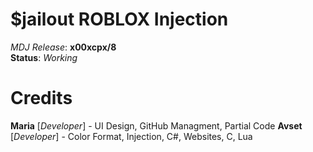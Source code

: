 # $jailout ROBLOX Injection
*MDJ Release*: **x00xcpx/8** <br>
**Status**: *Working*
# Credits
**Maria** [*Developer*] - UI Design, GitHub Managment, Partial Code
**Avset** [*Developer*] - Color Format, Injection, C#, Websites, C, Lua
